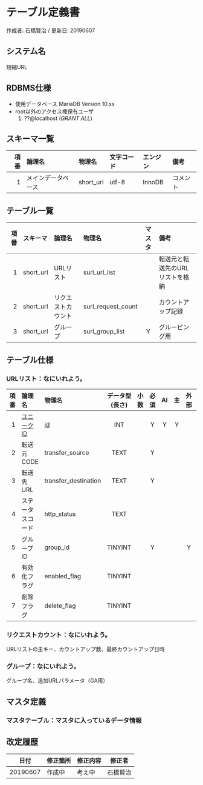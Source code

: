 # テーブル定義書

作成者: 石橋賢治 / 更新日: 20190607

## システム名

短縮URL

## RDBMS仕様

* 使用データベース
    MariaDB Version 10.xx
* root以外のアクセス権保有ユーザ
    1. ??@localhost (_GRANT ALL_)

## スキーマ一覧

項番 | 論理名 | 物理名 | 文字コード | エンジン | 備考
--:|:--|:--|:--|:--|:--
1 | メインデータベース | short_url | utf-8 | InnoDB | コメント

## テーブル一覧

項番 | スキーマ | 論理名 | 物理名 | マスタ | 備考
--:|:--|:--|:--|:-:|:--
1 | short_url | URLリスト | surl_url_list |  | 転送元と転送先のURLリストを格納
2 | short_url | リクエストカウント | surl_request_count |  | カウントアップ記録
3 | short_url | グループ | surl_group_list | Y | グルーピング用

## テーブル仕様

### URLリスト：なにいれよう。

項番 | 論理名 | 物理名 | データ型(長さ) | 小数 | 必須 | AI | 主 | 外部 | index | メモ
--:|:--|:--|:-:|--:|:-:|:-:|:-:|:-:|:-:|:--
1 | <u>ユニークID</u> | <u>id</u> | INT |  | Y | Y | Y |  | Y | 
2 | 転送元CODE | transfer_source | TEXT |  | Y |  |  |  | Y | 
3 | 転送先URL | transfer_destination | TEXT |  | Y |  |  |  |  | 
4 | ステータスコード | http_status | TEXT |  |  |  |  |  |  | 
5 | グループID | group_id | TINYINT |  | Y |  |  | Y | Y | 
6 | 有効化フラグ | enabled_flag | TINYINT |  |  |  |  |  |  | 
7 | 削除フラグ | delete_flag | TINYINT |  |  |  |  |  |  | 

### リクエストカウント：なにいれよう。

URLリストの主キー、カウントアップ数、最終カウントアップ日時

### グループ：なにいれよう。

グループ名、追加URLパラメータ（GA用）

## マスタ定義

### マスタテーブル：マスタに入っているデータ情報



## 改定履歴
日付 | 修正箇所 | 修正内容 | 修正者
:-:|:--|:--|:-:
20190607 | 作成中 | 考え中 | 石橋賢治